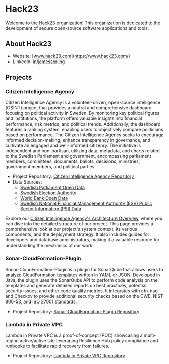 # Hack23

Welcome to the Hack23 organization! This organization is dedicated to the development of secure open-source software applications and tools. 

## About Hack23

- Website: [www.hack23.com](https://www.hack23.com/)
- LinkedIn: [in/jamessorling](https://www.linkedin.com/in/jamessorling)

## Projects

### Citizen Intelligence Agency

Citizen Intelligence Agency is a volunteer-driven, open-source intelligence (OSINT) project that provides a neutral and comprehensive dashboard focusing on political activity in Sweden. By monitoring key political figures and institutions, the platform offers valuable insights into financial performance, risk metrics, and political trends. Additionally, the dashboard features a ranking system, enabling users to objectively compare politicians based on performance. The Citizen Intelligence Agency seeks to encourage informed decision-making, enhance transparency in governance, and cultivate an engaged and well-informed citizenry. The initiative is independent and non-partisan, utilizing data, metadata, and charts related to the Swedish Parliament and government, encompassing parliament members, committees, documents, ballots, decisions, ministries, government members, and political parties.

- Project Repository: [Citizen Intelligence Agency Repository](https://github.com/Hack23/cia)
- Data Sources:
  - [Swedish Parliament Open Data](https://www.riksdagen.se/en/portal-eng/)
  - [Swedish Election Authority](https://www.val.se/)
  - [World Bank Open Data](https://data.worldbank.org/)
  - [Swedish National Financial Management Authority (ESV) Public Sector Information (PSI) Data](https://www.esv.se/)

Explore our [Citizen Intelligence Agency's Architecture Overview](https://hack23.github.io/cia/architecture.html), where you can dive into the detailed structure of our project. This page provides a comprehensive look at our project's system context, its various components, and the deployment strategy. It also includes guides for developers and database administrators, making it a valuable resource for understanding the mechanics of our work.

### Sonar-CloudFormation-Plugin

Sonar-CloudFormation-Plugin is a plugin for SonarQube that allows users to analyze CloudFormation templates written in YAML or JSON. Developed in Java, the plugin uses the SonarQube API to perform code analysis on the templates and generate detailed reports on best practices, potential security issues, and other code quality metrics. It integrates with cfn-nag and Checkov to provide additional security checks based on the CWE, NIST 800-53, and ISO 27001 standards.

- Project Repository: [Sonar-CloudFormation-Plugin Repository](https://github.com/Hack23/sonar-cloudformation-plugin)

### Lambda in Private VPC

Lambda in Private VPC is a proof-of-concept (POC) showcasing a multi-region active/active site leveraging Resilience Hub policy compliance and runbooks to facilitate rapid recovery from failures.

- Project Repository: [Lambda in Private VPC Repository](https://github.com/Hack23/lambda-in-private-vpc)
